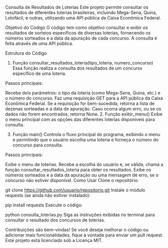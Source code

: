 Consulta de Resultados de Loterias
Este projeto permite consultar os resultados de diferentes loterias brasileiras, incluindo Mega-Sena, Quina, Lotofácil, e outras, utilizando uma API pública da Caixa Econômica Federal.

Objetivo do Código
O código tem como objetivo consultar e exibir os resultados de sorteios específicos de diversas loterias, fornecendo os números sorteados e a data da apuração de cada concurso. A consulta é feita através de uma API pública.

Estrutura do Código
1. Função consultar_resultados_loteria(tipo_loteria, numero_concurso)
Essa função realiza a consulta dos resultados de um concurso específico de uma loteria.

Passos principais:

Recebe dois parâmetros: o tipo da loteria (como Mega-Sena, Quina, etc.) e o número do concurso.
Faz uma requisição GET para a API pública da Caixa Econômica Federal.
Se a requisição for bem-sucedida, retorna a lista de dezenas sorteadas e a data de apuração.
Caso ocorra algum erro, ou se os dados não forem encontrados, retorna None.
2. Função exibir_menu()
Exibe o menu principal com as opções das diferentes loterias disponíveis para consulta.

3. Função main()
Controla o fluxo principal do programa, exibindo o menu e permitindo que o usuário escolha uma loteria e forneça o número do concurso para consulta.

Passos principais:

Exibe o menu de loterias.
Recebe a escolha do usuário e, se válida, chama a função consultar_resultados_loteria para obter os resultados.
Exibe os números sorteados e a data da apuração ou uma mensagem de erro, se o concurso não estiver disponível.
Como Usar
Clone o repositório:

git clone https://github.com/usuario/repositorio.git
Instale o módulo requests (se ainda não estiver instalado):

pip install requests
Execute o código:

python consulta_loterias.py
Siga as instruções exibidas no terminal para consultar o resultado dos concursos de loterias.

Contribuições são bem-vindas! Se você deseja melhorar o código ou adicionar mais funcionalidades, fique à vontade para enviar um pull request.
Este projeto está licenciado sob a Licença MIT.
